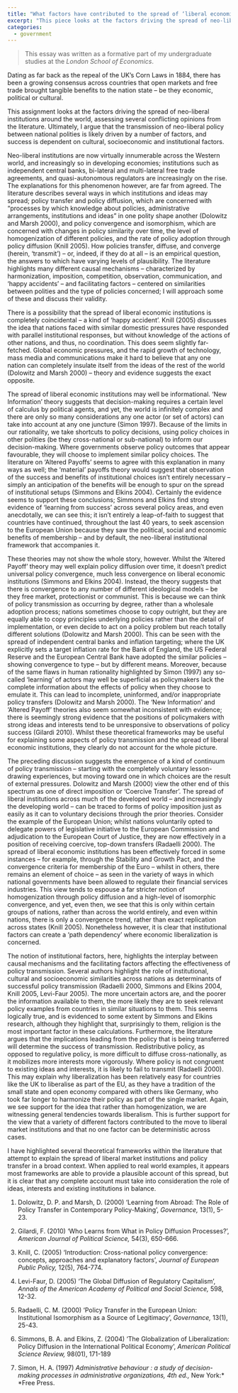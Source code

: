 ```yaml
---
title: "What factors have contributed to the spread of ‘liberal economic institutions’ cross-nationally?"
excerpt: "This piece looks at the factors driving the spread of neo-liberal institutions around the world, assessing several conflicting opinions from the literature."
categories:
  - government
---
```


> This essay was written as a formative part of my undergraduate studies at the *London School of Economics*.

Dating as far back as the repeal of the UK’s Corn Laws in 1884, there has been a growing consensus across countries that open markets and free trade brought tangible benefits to the nation state – be they economic, political or cultural. 

This assignment looks at the factors driving the spread of neo-liberal institutions around the world, assessing several conflicting opinions from the literature. Ultimately, I argue that the transmission of neo-liberal policy between national polities is likely driven by a number of factors, and success is dependent on cultural, socioeconomic and institutional factors.

Neo-liberal institutions are now virtually innumerable across the Western world, and increasingly so in developing economies; institutions such as independent central banks, bi-lateral and multi-lateral free trade agreements, and quasi-autonomous regulators are increasingly on the rise. The explanations for this phenomenon however, are far from agreed. The literature describes several ways in which institutions and ideas may spread; policy transfer and policy diffusion, which are concerned with “processes by which knowledge about policies, administrative arrangements, institutions and ideas” in one polity shape another (Dolowitz and Marsh 2000), and policy convergence and isomorphism, which are concerned with changes in policy similarity over time, the level of homogenization of different policies, and the rate of policy adoption through policy diffusion (Knill 2005). How policies transfer, diffuse, and converge (herein, ‘transmit’) – or, indeed, if they do at all – is an empirical question, the answers to which have varying levels of plausibility. The literature highlights many different causal mechanisms – characterized by harmonization, imposition, competition, observation, communication, and ‘happy accidents’ – and facilitating factors – centered on similarities between polities and the type of policies concerned; I will approach some of these and discuss their validity.

There is a possibility that the spread of liberal economic institutions is completely coincidental – a kind of ‘happy accident’. Knill (2005) discusses the idea that nations faced with similar domestic pressures have responded with parallel institutional responses, but without knowledge of the actions of other nations, and thus, no coordination. This does seem slightly far-fetched. Global economic pressures, and the rapid growth of technology, mass media and communications make it hard to believe that any one nation can completely insulate itself from the ideas of the rest of the world (Dolowitz and Marsh 2000) – theory and evidence suggests the exact opposite.

The spread of liberal economic institutions may well be informational. ‘New Information’ theory suggests that decision-making requires a certain level of calculus by political agents, and yet, the world is infinitely complex and there are only so many considerations any one actor (or set of actors) can take into account at any one juncture (Simon 1997). Because of the limits in our rationality, we take shortcuts to policy decisions, using policy choices in other polities (be they cross-national or sub-national) to inform our decision-making. Where governments observe policy outcomes that appear favourable, they will choose to implement similar policy choices. The literature on ‘Altered Payoffs’ seems to agree with this explanation in many ways as well; the ‘material’ payoffs theory would suggest that observation of the success and benefits of institutional choices isn’t entirely necessary – simply an anticipation of the benefits will be enough to spur on the spread of institutional setups (Simmons and Elkins 2004). Certainly the evidence seems to support these conclusions; Simmons and Elkins find strong evidence of ‘learning from success’ across several policy areas, and even anecdotally, we can see this; it isn’t entirely a leap-of-faith to suggest that countries have continued, throughout the last 40 years, to seek ascension to the European Union because they saw the political, social and economic benefits of membership – and by default, the neo-liberal institutional framework that accompanies it.

These theories may not show the whole story, however. Whilst the ‘Altered Payoff’ theory may well explain policy diffusion over time, it doesn’t predict universal policy convergence, much less convergence on liberal economic institutions (Simmons and Elkins 2004). Instead, the theory suggests that there is convergence to any number of different ideological models – be they free market, protectionist or communist. This is because we can think of policy transmission as occurring by degree, rather than a wholesale adoption process; nations sometimes choose to copy outright, but they are equally able to copy principles underlying policies rather than the detail of implementation, or even decide to act on a policy problem but reach totally different solutions (Dolowitz and Marsh 2000). This can be seen with the spread of independent central banks and inflation targeting; where the UK explicitly sets a target inflation rate for the Bank of England, the US Federal Reserve and the European Central Bank have adopted the similar policies – showing convergence to type – but by different means. Moreover, because of the same flaws in human rationality highlighted by Simon (1997) any so-called ‘learning’ of actors may well be superficial as policymakers lack the complete information about the effects of policy when they choose to emulate it. This can lead to incomplete, uninformed, and/or inappropriate policy transfers (Dolowitz and Marsh 2000). The ‘New Information’ and ‘Altered Payoff’ theories also seem somewhat inconsistent with evidence; there is seemingly strong evidence that the positions of policymakers with strong ideas and interests tend to be unresponsive to observations of policy success (Gilardi 2010). Whilst these theoretical frameworks may be useful for explaining some aspects of policy transmission and the spread of liberal economic institutions, they clearly do not account for the whole picture.

The preceding discussion suggests the emergence of a kind of continuum of policy transmission – starting with the completely voluntary lesson-drawing experiences, but moving toward one in which choices are the result of external pressures. Dolowitz and Marsh (2000) view the other end of this spectrum as one of direct imposition or ‘Coercive Transfer’. The spread of liberal institutions across much of the developed world – and increasingly the developing world – can be traced to forms of policy imposition just as easily as it can to voluntary decisions through the prior theories. Consider the example of the European Union; whilst nations voluntarily opted to delegate powers of legislative initiative to the European Commission and adjudication to the European Court of Justice, they are now effectively in a position of receiving coercive, top-down transfers (Radaelli 2000). The spread of liberal economic institutions has been effectively forced in some instances – for example, through the Stability and Growth Pact, and the convergence criteria for membership of the Euro – whilst in others, there remains an element of choice – as seen in the variety of ways in which national governments have been allowed to regulate their financial services industries. This view tends to espouse a far stricter notion of homogenization through policy diffusion and a high-level of isomorphic convergence, and yet, even then, we see that this is only within certain groups of nations, rather than across the world entirely, and even within nations, there is only a convergence trend, rather than exact replication across states (Knill 2005). Nonetheless however, it is clear that institutional factors can create a ‘path dependency’ where economic liberalization is concerned.

The notion of institutional factors, here, highlights the interplay between causal mechanisms and the facilitating factors affecting the effectiveness of policy transmission. Several authors highlight the role of institutional, cultural and socioeconomic similarities across nations as determinants of successful policy transmission (Radaelli 2000, Simmons and Elkins 2004, Knill 2005, Levi-Faur 2005). The more uncertain actors are, and the poorer the information available to them, the more likely they are to seek relevant policy examples from countries in similar situations to them. This seems logically true, and is evidenced to some extent by Simmons and Elkins research, although they highlight that, surprisingly to them, religion is the most important factor in these calculations. Furthermore, the literature argues that the implications leading from the policy that is being transferred will determine the success of transmission. Redistributive policy, as opposed to regulative policy, is more difficult to diffuse cross-nationally, as it mobilizes more interests more vigorously. Where policy is not congruent to existing ideas and interests, it is likely to fail to transmit (Radaelli 2000). This may explain why liberalization has been relatively easy for countries like the UK to liberalise as part of the EU, as they have a tradition of the small state and open economy compared with others like Germany, who took far longer to harmonize their policy as part of the single market. Again, we see support for the idea that rather than homogenization, we are witnessing general tendencies towards liberalism. This is further support for the view that a variety of different factors contributed to the move to liberal market institutions and that no one factor can be deterministic across cases.

I have highlighted several theoretical frameworks within the literature that attempt to explain the spread of liberal market institutions and policy transfer in a broad context. When applied to real world examples, it appears most frameworks are able to provide a plausible account of this spread, but it is clear that any complete account must take into consideration the role of ideas, interests and existing institutions in balance.

<div class="footnotes" markdown="1">

1. Dolowitz, D. P. and Marsh, D. (2000) &#8216;Learning from Abroad: The Role of Policy Transfer in Contemporary Policy-Making&#8217;, *Governance,* 13(1), 5-23.

2. Gilardi, F. (2010) &#8216;Who Learns from What in Policy Diffusion Processes?&#8217;, *American Journal of Political Science,* 54(3), 650-666.

3. Knill, C. (2005) &#8216;Introduction: Cross-national policy convergence: concepts, approaches and explanatory factors&#8217;, *Journal of European Public Policy,* 12(5), 764-774.

4. Levi-Faur, D. (2005) &#8216;The Global Diffusion of Regulatory Capitalism&#8217;, *Annals of the American Academy of Political and Social Science,* 598, 12-32.

5. Radaelli, C. M. (2000) &#8216;Policy Transfer in the European Union: Institutional Isomorphism as a Source of Legitimacy&#8217;, *Governance,* 13(1), 25-43.

6. Simmons, B. A. and Elkins, Z. (2004) &#8216;The Globalization of Liberalization: Policy Diffusion in the International Political Economy&#8217;, *American Political Science Review,* 98(01), 171-189

7. Simon, H. A. (1997) *Administrative behaviour : a study of decision-making processes in administrative organizations, *4th ed.*,* New York:* *Free Press.

</div>